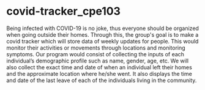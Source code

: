 # covid-tracker_cpe103
Being infected with COVID-19 is no joke, thus everyone should be organized when going outside their homes. Through this, the group's goal is to make a covid tracker which will store data of weekly updates for people.  This would monitor their activities or movements through locations and monitoring symptoms. Our program would consist of collecting the inputs of each individual’s demographic profile such as name, gender, age, etc. We will also collect the exact time and date of when an individual left their homes and the approximate location where he/she went. It also displays the time and date of the last leave of each of the individuals living in the community.
